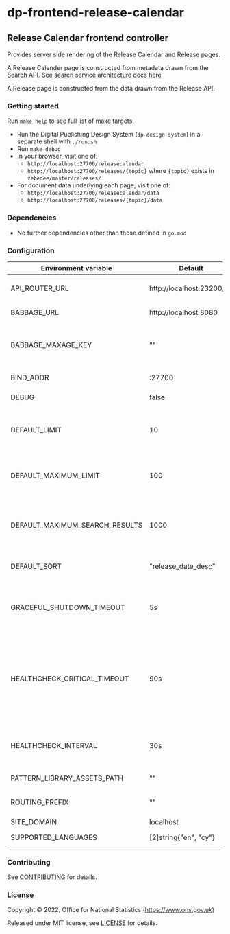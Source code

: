 # dp-frontend-release-calendar

## Release Calendar frontend controller

Provides server side rendering of the Release Calendar and Release pages.

A Release Calender page is constructed from metadata drawn from the Search API. See [search service architecture docs here](https://github.com/ONSdigital/dp-search-api/tree/develop/architecture#search-service-architecture)

A Release page is constructed from the data drawn from the Release API.

### Getting started

Run `make help` to see full list of make targets.

* Run the Digital Publishing Design System (`dp-design-system`) in a
  separate shell with `./run.sh`
* Run `make debug`
* In your browser, visit one of:
  - `http://localhost:27700/releasecalendar`
  - `http://localhost:27700/releases/{topic}` where `{topic}` exists in `zebedee/master/releases/`
* For document data underlying each page, visit one of:
  - `http://localhost:27700/releasecalendar/data`
  - `http://localhost:27700/releases/{topic}/data`

### Dependencies

* No further dependencies other than those defined in `go.mod`

### Configuration

| Environment variable           | Default                   | Description                                                                                                        |
|--------------------------------|---------------------------|--------------------------------------------------------------------------------------------------------------------|
| API_ROUTER_URL                 | http://localhost:23200/v1 | The URL of the [dp-api-router](https://github.com/ONSdigital/dp-api-router)                                        |
| BABBAGE_URL                    | http://localhost:8080     | The URL of [babbage](https://github.com/ONSdigital/babbage)                                                        |
| BABBAGE_MAXAGE_KEY             | ""                        | The key required to get the max age value from babbage                                                             |
| BIND_ADDR                      | :27700                    | The host and port to bind to                                                                                       |
| DEBUG                          | false                     | Enable debug mode                                                                                                  |
| DEFAULT_LIMIT                  | 10                        | The default size of (number of search results on) a page                                                           |
| DEFAULT_MAXIMUM_LIMIT          | 100                       | The default maximum size of (number of search results on) a page                                                   |
| DEFAULT_MAXIMUM_SEARCH_RESULTS | 1000                      | The default maximum number of search results that will be paged                                                    |
| DEFAULT_SORT                   | "release_date_desc"       | The default sort order of search results                                                                           |
| GRACEFUL_SHUTDOWN_TIMEOUT      | 5s                        | The graceful shutdown timeout in seconds (`time.Duration` format)                                                  |
| HEALTHCHECK_CRITICAL_TIMEOUT   | 90s                       | Time to wait until an unhealthy dependent propagates its state to make this app unhealthy (`time.Duration` format) |
| HEALTHCHECK_INTERVAL           | 30s                       | Time between self-healthchecks (`time.Duration` format)                                                            |
| PATTERN_LIBRARY_ASSETS_PATH    | ""                        | Pattern library location                                                                                           |
| ROUTING_PREFIX                 | ""                        | Any routing prefix for the service                                                                                 |
| SITE_DOMAIN                    | localhost                 |                                                                                                                    |
| SUPPORTED_LANGUAGES            | [2]string{"en", "cy"}     | Supported languages                                                                                                |

### Contributing

See [CONTRIBUTING](CONTRIBUTING.md) for details.

### License

Copyright © 2022, Office for National Statistics (https://www.ons.gov.uk)

Released under MIT license, see [LICENSE](LICENSE.md) for details.
